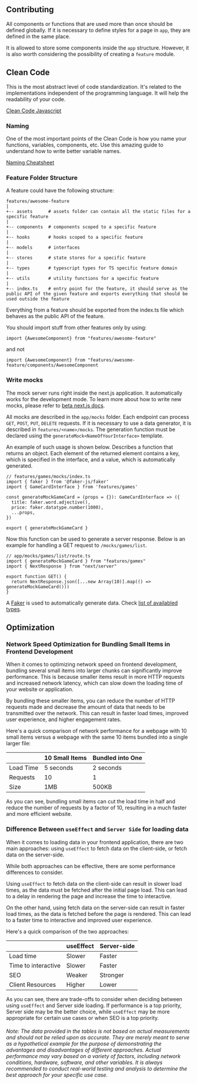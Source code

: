 ## Contributing

All components or functions that are used more than once should be defined globally. If it is necessary to define styles for a page in `app`, they are defined in the same place.

It is allowed to store some components inside the `app` structure. However, it is also worth considering the possibility of creating a `feature` module.


## Clean Code
This is the most abstract level of code standardization. It's related to the implementations independent of the programming language. It will help the readability of your code. 

[Clean Code Javascript](https://github.com/ryanmcdermott/clean-code-javascript)


### Naming
One of the most important points of the Clean Code is how you name your functions, variables, components, etc. Use this amazing guide to understand how to write better variable names.

[Naming Cheatsheet](https://github.com/kettanaito/naming-cheatsheet)


### Feature Folder Structure
A feature could have the following structure:

```
features/awesome-feature
|
+-- assets      # assets folder can contain all the static files for a specific feature
|
+-- components  # components scoped to a specific feature
|
+-- hooks       # hooks scoped to a specific feature
|
+-- models      # interfaces
|
+-- stores      # state stores for a specific feature
|
+-- types       # typescript types for TS specific feature domain
|
+-- utils       # utility functions for a specific feature
|
+-- index.ts    # entry point for the feature, it should serve as the public API of the given feature and exports everything that should be used outside the feature
```

Everything from a feature should be exported from the index.ts file which behaves as the public API of the feature.

You should import stuff from other features only by using:
```
import {AwesomeComponent} from "features/awesome-feature"
```
and not
```
import {AwesomeComponent} from "features/awesome-feature/components/AwesomeComponent
```

### Write mocks
The mock server runs right inside the next.js application. It automatically works for the development mode. To learn more about how to write new mocks, please refer to [beta next.js docs](https://beta.nextjs.org/docs/routing/route-handlers).

All mocks are described in the `app/mocks` folder. Each endpoint can process `GET`, `POST`, `PUT`, `DELETE` requests. If it is necessary to use a data generator, it is described in `features/<name>/mocks`. The generation function must be declared using the `generateMock<NameOfYourInterface>` template. 

An example of such usage is shown below. Describes a function that returns an object. Each element of the returned element contains a key, which is specified in the interface, and a value, which is automatically generated.
```
// features/games/mocks/index.ts
import { faker } from '@faker-js/faker'
import { GameCardInterface } from 'features/games'

const generateMockGameCard = (props = {}): GameCardInterface => ({
  title: faker.word.adjective(),
  price: faker.datatype.number(1000),
  ...props,
})

export { generateMockGameCard }
```

Now this function can be used to generate a server response. Below is an example for handling a GET request to `/mocks/games/list`.
```
// app/mocks/games/list/route.ts
import { generateMockGameCard } from "features/games"
import { NextResponse } from "next/server"

export function GET() {
  return NextResponse.json([...new Array(10)].map(() => generateMockGameCard()))
}
```

A [Faker](https://fakerjs.dev) is used to automatically generate data. Check [list of availabled types](https://fakerjs.dev/api/).

## Optimization

### Network Speed Optimization for Bundling Small Items in Frontend Development

When it comes to optimizing network speed on frontend development, bundling several small items into larger chunks can significantly improve performance. This is because smaller items result in more HTTP requests and increased network latency, which can slow down the loading time of your website or application.

By bundling these smaller items, you can reduce the number of HTTP requests made and decrease the amount of data that needs to be transmitted over the network. This can result in faster load times, improved user experience, and higher engagement rates.

Here's a quick comparison of network performance for a webpage with 10 small items versus a webpage with the same 10 items bundled into a single larger file:

|   | 10 Small Items  | Bundled into One  |
|---|---|---|
|  Load Time | 5 seconds  | 2 seconds  |
| Requests  | 10  | 1  |
| Size  |  1MB | 500KB  |

As you can see, bundling small items can cut the load time in half and reduce the number of requests by a factor of 10, resulting in a much faster and more efficient website.

### Difference Between `useEffect` and `Server Side` for loading data

When it comes to loading data in your frontend application, there are two main approaches: using `useEffect` to fetch data on the client-side, or fetch data on the server-side.

While both approaches can be effective, there are some performance differences to consider.

Using `useEffect` to fetch data on the client-side can result in slower load times, as the data must be fetched after the initial page load. This can lead to a delay in rendering the page and increase the time to interactive.

On the other hand, using fetch data on the server-side can result in faster load times, as the data is fetched before the page is rendered. This can lead to a faster time to interactive and improved user experience.

Here's a quick comparison of the two approaches:

|                     | useEffect | Server-side |
|---------------------|-----------|-------------|
| Load time           | Slower    | Faster      |
| Time to interactive | Slower    | Faster      |
| SEO                 | Weaker    | Stronger    |
| Client Resources    | Higher    | Lower       |

As you can see, there are trade-offs to consider when deciding between using `useEffect` and Server side loading. If performance is a top priority, Server side may be the better choice, while `useEffect` may be more appropriate for certain use cases or when SEO is a top priority.

###### _Note: The data provided in the tables is not based on actual measurements and should not be relied upon as accurate. They are merely meant to serve as a hypothetical example for the purpose of demonstrating the advantages and disadvantages of different approaches. Actual performance may vary based on a variety of factors, including network conditions, hardware, software, and other variables. It is always recommended to conduct real-world testing and analysis to determine the best approach for your specific use case._